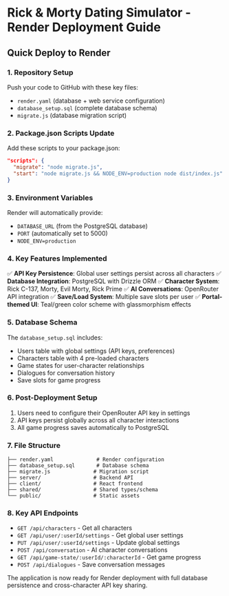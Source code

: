 # Rick & Morty Dating Simulator - Render Deployment Guide

## Quick Deploy to Render

### 1. Repository Setup
Push your code to GitHub with these key files:
- `render.yaml` (database + web service configuration)
- `database_setup.sql` (complete database schema)
- `migrate.js` (database migration script)

### 2. Package.json Scripts Update
Add these scripts to your package.json:
```json
"scripts": {
  "migrate": "node migrate.js",
  "start": "node migrate.js && NODE_ENV=production node dist/index.js"
}
```

### 3. Environment Variables
Render will automatically provide:
- `DATABASE_URL` (from the PostgreSQL database)
- `PORT` (automatically set to 5000)
- `NODE_ENV=production`

### 4. Key Features Implemented
✅ **API Key Persistence**: Global user settings persist across all characters
✅ **Database Integration**: PostgreSQL with Drizzle ORM
✅ **Character System**: Rick C-137, Morty, Evil Morty, Rick Prime
✅ **AI Conversations**: OpenRouter API integration
✅ **Save/Load System**: Multiple save slots per user
✅ **Portal-themed UI**: Teal/green color scheme with glassmorphism effects

### 5. Database Schema
The `database_setup.sql` includes:
- Users table with global settings (API keys, preferences)
- Characters table with 4 pre-loaded characters
- Game states for user-character relationships
- Dialogues for conversation history
- Save slots for game progress

### 6. Post-Deployment Setup
1. Users need to configure their OpenRouter API key in settings
2. API keys persist globally across all character interactions
3. All game progress saves automatically to PostgreSQL

### 7. File Structure
```
├── render.yaml              # Render configuration
├── database_setup.sql       # Database schema
├── migrate.js              # Migration script
├── server/                 # Backend API
├── client/                 # React frontend
├── shared/                 # Shared types/schema
└── public/                 # Static assets
```

### 8. Key API Endpoints
- `GET /api/characters` - Get all characters
- `GET /api/user/:userId/settings` - Get global user settings
- `PUT /api/user/:userId/settings` - Update global settings
- `POST /api/conversation` - AI character conversations
- `GET /api/game-state/:userId/:characterId` - Get game progress
- `POST /api/dialogues` - Save conversation messages

The application is now ready for Render deployment with full database persistence and cross-character API key sharing.